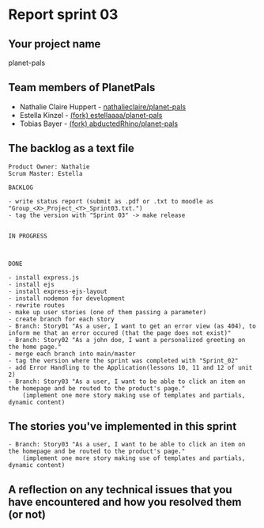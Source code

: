 # Report sprint 03

## Your project name

planet-pals

## Team members of PlanetPals

* Nathalie Claire Huppert - [nathalieclaire/planet-pals](https://github.com/nathalieclaire/planet-pals)
* Estella Kinzel - [(fork) estellaaaa/planet-pals](https://github.com/estellaaaa/planet-pals)
* Tobias Bayer - [(fork) abductedRhino/planet-pals](https://github.com/abductedRhino/planet-pals)

## The backlog as a text file

```
Product Owner: Nathalie
Scrum Master: Estella

BACKLOG

- write status report (submit as .pdf or .txt to moodle as "Group_<X>_Project_<Y>_Sprint03.txt.")
- tag the version with "Sprint 03" -> make release


IN PROGRESS



DONE

- install express.js
- install ejs
- install express-ejs-layout
- install nodemon for development
- rewrite routes
- make up user stories (one of them passing a parameter)
- create branch for each story
- Branch: Story01 "As a user, I want to get an error view (as 404), to inform me that an error occured (that the page does not exist)"
- Branch: Story02 "As a john doe, I want a personalized greeting on the home page."
- merge each branch into main/master 
- tag the version where the sprint was completed with "Sprint_02"
- add Error Handling to the Application(lessons 10, 11 and 12 of unit 2)
- Branch: Story03 "As a user, I want to be able to click an item on the homepage and be routed to the product's page."
    (implement one more story making use of templates and partials, dynamic content)

```

## The stories you've implemented in this sprint

```
- Branch: Story03 "As a user, I want to be able to click an item on the homepage and be routed to the product's page."
    (implement one more story making use of templates and partials, dynamic content)
```

## A reflection on any technical issues that you have encountered and how you resolved them (or not)
